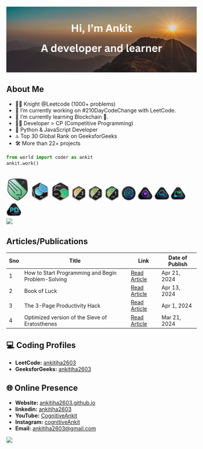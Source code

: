 <p align="center">
  <img src="thumbnail.png" alt="ankitjha2603">
</p>

## About Me

- 🧑‍💻 Knight @Leetcode (1000+ problems)
- 🔭 I’m currently working on #210DayCodeChange with LeetCode.
- 🌱 I’m currently learning Blockchain 🔗.
- 👨‍💻 Developer > CP (Competitive Programming)
- 🐍 Python & JavaScript Developer
- 🔝 Top 30 Global Rank on GeeksforGeeks
- 🛠️ More than 22+ projects

```python
from world import coder as ankit
ankit.work()
```

<!------------------------------------------>
<!-- SECTION:  leetcode badge-->
<br>

<div>
  <img src="leetcode_badge_img/knight.png" width="60px" class="past" ></img>
  <img src="leetcode_badge_img/2024-100-lg.png" width="50px"></img>
  <img src="leetcode_badge_img/2024-50-lg.png" width="50px"></img>
  <img src="leetcode_badge_img/dcc-2024-3.png" width="40px"></img>
  <img src="leetcode_badge_img/dcc-2024-2.png" width="40px"></img>
  <img src="leetcode_badge_img/dcc-2024-1.png" width="40px"></img>
  <img src="leetcode_badge_img/LeetCode_75.png" width="40px"></img>
  <img src="leetcode_badge_img/Top_100_Liked.png" width="40px"></img>
  <img src="leetcode_badge_img/Top_SQL_50.png" width="40px"></img>
  <img src="leetcode_badge_img/Top_100_Liked-1.png" width="40px"></img>
  <img src="leetcode_badge_img/Introduction_to_Pandas_Badge.png" width="40px"></img>
</div>
<a href="https://leetcode.com/ankitjha2603/">
    <img src="https://leetcard.jacoblin.cool/ankitjha2603?ext=contest"></img>
</a>
<!------------------------------------------>

## Articles/Publications

| Sno | Title                                              | Link                                                                                                                                       | Date of Publish |
| --- | -------------------------------------------------- | ------------------------------------------------------------------------------------------------------------------------------------------ | --------------- |
| 1   | How to Start Programming and Begin Problem-Solving | [Read Article](https://www.linkedin.com/pulse/how-start-programming-begin-problem-solving-practical-ankit-kumar-jha-cehnf/?trackingId=...) | Apr 21, 2024    |
| 2   | Book of Luck                                       | [Read Article](https://www.linkedin.com/pulse/book-luck-ankit-kumar-jha-cdycf/?trackingId=...)                                             | Apr 13, 2024    |
| 3   | The 3-Page Productivity Hack                       | [Read Article](https://www.linkedin.com/pulse/3-page-productivity-hack-prioritize-organize-your-ankit-kumar-jha-mcgwf/?trackingId=...)     | Apr 1, 2024     |
| 4   | Optimized version of the Sieve of Eratosthenes     | [Read Article](https://www.linkedin.com/pulse/optimized-version-sieve-eratosthenes-generating-prime-ankit-kumar-jha-m3bpc/?trackingId=...) | Mar 21, 2024    |


<!------------------------------------------>
<!-- SECTION: contact me -->

## 💻 Coding Profiles

- **LeetCode:** [ankitjha2603](https://leetcode.com/ankitjha2603/)
- **GeeksforGeeks:** [ankitjha2603](https://auth.geeksforgeeks.org/user/ankitjha2603)

## 🌐 Online Presence

- **Website:** [ankitjha2603.github.io](https://ankitjha2603.github.io/)
- **linkedin:** [ankitjha2603](https://linkedin.com/in/ankitjha2603)
- **YouTube:** [CognitiveAnkit](https://www.youtube.com/@cognitiveAnkit)
- **Instagram:** [cognitiveAnkit](https://www.instagram.com/cognitiveAnkit/)
- **Email:** <a href="mailto:ankitjha2603@gmail.com">ankitjha2603@gmail.com</a>

[![](https://visitcount.itsvg.in/api?id=ankitjha2603&label=Profile%20Views&color=0&icon=5&pretty=true)](https://visitcount.itsvg.in)
